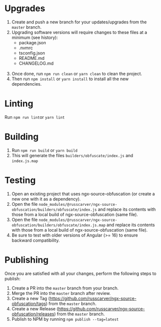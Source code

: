 # Upgrades
1. Create and push a new branch for your updates/upgrades from the `master` branch.
1. Upgrading software versions will require changes to these files at a minimum (see history):
   * package.json
   * .nvmrc
   * tsconfig.json
   * README.md
   * CHANGELOG.md
<br/><br/>
1. Once done, run `npm run clean` or `yarn clean` to clean the project.
1. Then run `npm install` or `yarn install` to install all the new dependencies.

# Linting
Run `npm run lint`or `yarn lint`

# Building
1. Run `npm run build` or `yarn build`
1. This will generate the files `builders/obfuscate/index.js` and `index.js.map`

# Testing
1. Open an existing project that uses ngx-source-obfuscation (or create a new one with it as a dependency).
1. Open the file `node_modules/@russcarver/ngx-source-obfuscation/builders/obfuscate/index.js` and replace its contents with those from a local build of ngx-source-obfuscation (same file).
1. Open the file `node_modules/@russcarver/ngx-source-obfuscation/builders/obfuscate/index.js.map` and replace its contents with those from a local build of ngx-source-obfuscation (same file).
2. Be sure to test with older versions of Angular (>= 16) to ensure backward compatibility.

# Publishing
Once you are satisfied with all your changes, perform the following steps to publish:
1. Create a PR into the `master` branch from your branch.
1. Merge the PR into the `master` branch after review.
1. Create a new Tag (https://github.com/russcarver/ngx-source-obfuscation/tags) from the `master` branch.
1. Create a new Release (https://github.com/russcarver/ngx-source-obfuscation/releases) from the `master` branch.
1. Publish to NPM by running `npm publish --tag=latest`
